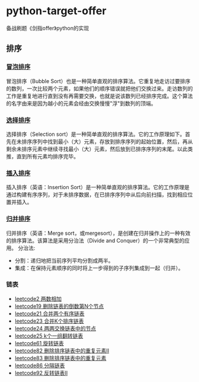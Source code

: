 # python-target-offer
备战刷题《剑指offer》python的实现

## 排序
### [冒泡排序](https://github.com/jiyali/python-target-offer/blob/master/%E5%86%92%E6%B3%A1%E6%8E%92%E5%BA%8F.py)
冒泡排序（Bubble Sort）也是一种简单直观的排序算法。它重复地走访过要排序的数列，一次比较两个元素，如果他们的顺序错误就把他们交换过来。走访数列的工作是重复地进行直到没有再需要交换，也就是说该数列已经排序完成。这个算法的名字由来是因为越小的元素会经由交换慢慢"浮"到数列的顶端。

### [选择排序](https://github.com/jiyali/python-target-offer/blob/master/%E9%80%89%E6%8B%A9%E6%8E%92%E5%BA%8F.py)
选择排序（Selection sort）是一种简单直观的排序算法。它的工作原理如下。首先在未排序序列中找到最小（大）元素，存放到排序序列的起始位置，然后，再从剩余未排序元素中继续寻找最小（大）元素，然后放到已排序序列的末尾。以此类推，直到所有元素均排序完毕。

### [插入排序](https://github.com/jiyali/python-target-offer/blob/master/%E6%8F%92%E5%85%A5%E6%8E%92%E5%BA%8F.py)
插入排序（英语：Insertion Sort）是一种简单直观的排序算法。它的工作原理是通过构建有序序列，对于未排序数据，在已排序序列中从后向前扫描，找到相应位置并插入。


### [归并排序](https://github.com/jiyali/python-target-offer/blob/master/%E5%BD%92%E5%B9%B6%E6%8E%92%E5%BA%8F.py)
归并排序（英语：Merge sort，或mergesort），是创建在归并操作上的一种有效的排序算法。该算法是采用分治法（Divide and Conquer）的一个非常典型的应用。
分治法:
* 分割：递归地把当前序列平均分割成两半。
* 集成：在保持元素顺序的同时将上一步得到的子序列集成到一起（归并）。

### 链表
* [leetcode2 两数相加](https://github.com/jiyali/python-target-offer/blob/master/leetcode002_%E4%B8%A4%E6%95%B0%E7%9B%B8%E5%8A%A0.py)
* [leetcode19 删除链表的倒数第N个节点](https://github.com/jiyali/python-target-offer/blob/master/leetcode019_%E5%88%A0%E9%99%A4%E9%93%BE%E8%A1%A8%E7%9A%84%E5%80%92%E6%95%B0%E7%AC%ACN%E4%B8%AA%E8%8A%82%E7%82%B9.py)
* [leetcode21 合并两个有序链表](https://github.com/jiyali/python-target-offer/blob/master/leetcode021_%E5%90%88%E5%B9%B6%E4%B8%A4%E4%B8%AA%E6%9C%89%E5%BA%8F%E9%93%BE%E8%A1%A8.py)
* [leetcode23 合并K个排序链表](https://github.com/jiyali/python-target-offer/blob/master/leetcode023_%E5%90%88%E5%B9%B6k%E4%B8%AA%E6%8E%92%E5%BA%8F%E9%93%BE%E8%A1%A8.py)
* [leetcode24 两两交换链表中的节点](https://github.com/jiyali/python-target-offer/blob/master/leetcode024_%E4%B8%A4%E4%B8%A4%E4%BA%A4%E6%8D%A2%E9%93%BE%E8%A1%A8%E4%B8%AD%E7%9A%84%E8%8A%82%E7%82%B9.py)
* [leetcode25 k个一组翻转链表](https://github.com/jiyali/python-target-offer/blob/master/leetcode025_k%E4%B8%AA%E4%B8%80%E7%BB%84%E7%BF%BB%E8%BD%AC%E9%93%BE%E8%A1%A8.py)
* [leetcode61 旋转链表](https://github.com/jiyali/python-target-offer/blob/master/leetcode061_%E6%97%8B%E8%BD%AC%E9%93%BE%E8%A1%A8.py)
* [leetcode82 删除排序链表中的重复元素II](https://github.com/jiyali/python-target-offer/blob/master/leetcode082_%E5%88%A0%E9%99%A4%E6%8E%92%E5%BA%8F%E9%93%BE%E8%A1%A8%E4%B8%AD%E7%9A%84%E9%87%8D%E5%A4%8D%E5%85%83%E7%B4%A0II.py)
* [leetcode83 删除排序链表中的重复元素](https://github.com/jiyali/python-target-offer/blob/master/leetcode083_%E5%88%A0%E9%99%A4%E6%8E%92%E5%BA%8F%E9%93%BE%E8%A1%A8%E4%B8%AD%E7%9A%84%E9%87%8D%E5%A4%8D%E5%85%83%E7%B4%A0.py)
* [leetcode86 分隔链表](https://github.com/jiyali/python-target-offer/blob/master/leetcode086_%E5%88%86%E9%9A%94%E9%93%BE%E8%A1%A8.py)
* [leetcode92 反转链表II](https://github.com/jiyali/python-target-offer/blob/master/leetcode092_%E5%8F%8D%E8%BD%AC%E9%93%BE%E8%A1%A8II.py)
